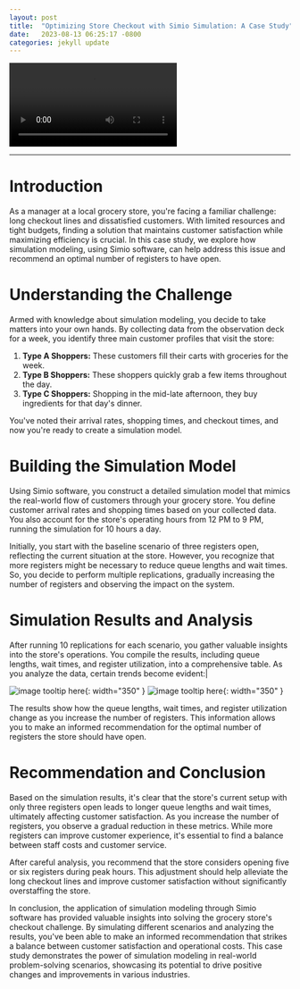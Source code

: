 ```yaml
---
layout: post
title:  "Optimizing Store Checkout with Simio Simulation: A Case Study"
date:   2023-08-13 06:25:17 -0800
categories: jekyll update
---
```


<video src="https://user-images.githubusercontent.com/124033416/260506427-ce19ee16-471b-4e08-8c09-12504cd50e02.mp4" controls="controls" style="max-width: 730px;">
</video>

****

# **Introduction**

As a manager at a local grocery store, you're facing a familiar challenge: long checkout lines and dissatisfied customers. With limited resources and tight budgets, finding a solution that maintains customer satisfaction while maximizing efficiency is crucial. In this case study, we explore how simulation modeling, using Simio software, can help address this issue and recommend an optimal number of registers to have open.

# **Understanding the Challenge**

Armed with knowledge about simulation modeling, you decide to take matters into your own hands. By collecting data from the observation deck for a week, you identify three main customer profiles that visit the store:

1. **Type A Shoppers:** These customers fill their carts with groceries for the week.
2. **Type B Shoppers:** These shoppers quickly grab a few items throughout the day.
3. **Type C Shoppers:** Shopping in the mid-late afternoon, they buy ingredients for that day's dinner.

You've noted their arrival rates, shopping times, and checkout times, and now you're ready to create a simulation model.

# **Building the Simulation Model**

Using Simio software, you construct a detailed simulation model that mimics the real-world flow of customers through your grocery store. You define customer arrival rates and shopping times based on your collected data. You also account for the store's operating hours from 12 PM to 9 PM, running the simulation for 10 hours a day.

Initially, you start with the baseline scenario of three registers open, reflecting the current situation at the store. However, you recognize that more registers might be necessary to reduce queue lengths and wait times. So, you decide to perform multiple replications, gradually increasing the number of registers and observing the impact on the system.

# **Simulation Results and Analysis**

After running 10 replications for each scenario, you gather valuable insights into the store's operations. You compile the results, including queue lengths, wait times, and register utilization, into a comprehensive table. As you analyze the data, certain trends become evident:|

![image tooltip here](/assets/queuelength.png){: width="350" }
![image tooltip here](/assets/waittime.png){: width="350" }



The results show how the queue lengths, wait times, and register utilization change as you increase the number of registers. This information allows you to make an informed recommendation for the optimal number of registers the store should have open.

# **Recommendation and Conclusion**

Based on the simulation results, it's clear that the store's current setup with only three registers open leads to longer queue lengths and wait times, ultimately affecting customer satisfaction. As you increase the number of registers, you observe a gradual reduction in these metrics. While more registers can improve customer experience, it's essential to find a balance between staff costs and customer service.

After careful analysis, you recommend that the store considers opening five or six registers during peak hours. This adjustment should help alleviate the long checkout lines and improve customer satisfaction without significantly overstaffing the store.

In conclusion, the application of simulation modeling through Simio software has provided valuable insights into solving the grocery store's checkout challenge. By simulating different scenarios and analyzing the results, you've been able to make an informed recommendation that strikes a balance between customer satisfaction and operational costs. This case study demonstrates the power of simulation modeling in real-world problem-solving scenarios, showcasing its potential to drive positive changes and improvements in various industries.